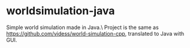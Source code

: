 # worldsimulation-java
Simple world simulation made in Java.\ 
Project is the same as https://github.com/videss/world-simulation-cpp, translated to Java with GUI.

